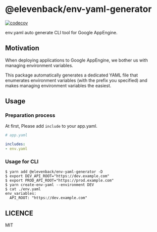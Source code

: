 # @elevenback/env-yaml-generator

[![codecov](https://codecov.io/gh/elevenback/env-yaml-generator/branch/master/graph/badge.svg)](https://codecov.io/gh/elevenback/env-yaml-generator)

env.yaml auto generate CLI tool for Google AppEngine.

## Motivation

When deploying applications to Google AppEngine, we bother us with managing environment variables.

This package automatically generates a dedicated YAML file that enumerates environment variables (with the prefix you specified) and makes managing environment variables the easiest.

## Usage

### Preparation process

At first, Please add `include` to your app.yaml.

```app.yaml
# app.yaml

includes:
- env.yaml
```

### Usage for CLI

```shell
$ yarn add @elevenback/env-yaml-generator -D
$ export DEV_API_ROOT="https://dev.example.com"
$ export PROD_API_ROOT="https://prod.example.com"
$ yarn create-env-yaml --environment DEV
$ cat ./env.yaml
env_variables:
  API_ROOT: "https://dev.example.com"
```

## LICENCE

MIT
